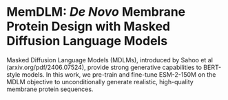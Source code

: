 # MemDLM: _De Novo_ Membrane Protein Design with Masked Diffusion Language Models

Masked Diffusion Language Models (MDLMs), introduced by Sahoo et al (arxiv.org/pdf/2406.07524), provide strong generative capabilities to BERT-style models. In this work, we pre-train and fine-tune ESM-2-150M on the MDLM objective to unconditionally generate realistic, high-quality membrane protein sequences.
